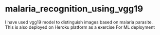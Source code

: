 # malaria_recognition_using_vgg19
I have used vgg19 model to distinguish images based on malaria parasite. This is also deployed on Heroku platform as a exercise For ML deployment  

